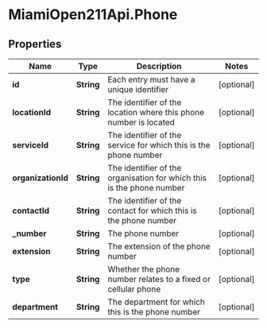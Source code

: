 # MiamiOpen211Api.Phone

## Properties
Name | Type | Description | Notes
------------ | ------------- | ------------- | -------------
**id** | **String** | Each entry must have a unique identifier | [optional] 
**locationId** | **String** | The identifier of the location where this phone number is located | [optional] 
**serviceId** | **String** | The identifier of the service for which this is the phone number | [optional] 
**organizationId** | **String** | The identifier of the organisation for which this is the phone number | [optional] 
**contactId** | **String** | The identifier of the contact for which this is the phone number | [optional] 
**_number** | **String** | The phone number | [optional] 
**extension** | **String** | The extension of the phone number | [optional] 
**type** | **String** | Whether the phone number relates to a fixed or cellular phone | [optional] 
**department** | **String** | The department for which this is the phone number | [optional] 


